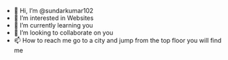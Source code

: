 - 👋 Hi, I’m @sundarkumar102
- 👀 I’m interested in Websites
- 🌱 I’m currently learning you
- 💞️ I’m looking to collaborate on you
- 📫 How to reach me go to a city and jump from the top floor you will find me 

<!---
sundarkumar102/sundarkumar102 is a ✨ special ✨ repository because its `README.md` (this file) appears on your GitHub profile.
You can click the Preview link to take a look at your changes.
--->
